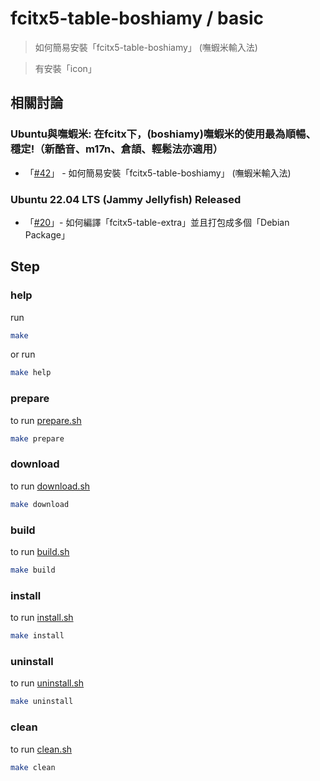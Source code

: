 

# fcitx5-table-boshiamy / basic

> 如何簡易安裝「fcitx5-table-boshiamy」 (嘸蝦米輸入法)

> 有安裝「icon」


## 相關討論


### Ubuntu與嘸蝦米: 在fcitx下，(boshiamy)嘸蝦米的使用最為順暢、穩定!（新酷音、m17n、倉頡、輕鬆法亦適用）

* 「[#42](https://www.ubuntu-tw.org/modules/newbb/viewtopic.php?post_id=364428#forumpost364428)」 - 如何簡易安裝「fcitx5-table-boshiamy」 (嘸蝦米輸入法)


### Ubuntu 22.04 LTS (Jammy Jellyfish) Released

* 「[#20](https://www.ubuntu-tw.org/modules/newbb/viewtopic.php?post_id=363750#forumpost363750)」- 如何編譯「fcitx5-table-extra」並且打包成多個「Debian Package」


## Step


### help

run

``` sh
make
```

or run

``` sh
make help
```


### prepare

to run [prepare.sh](prepare.sh)

``` sh
make prepare
```


### download

to run [download.sh](download.sh)

``` sh
make download
```


### build

to run [build.sh](build.sh)

``` sh
make build
```


### install

to run [install.sh](install.sh)

``` sh
make install
```


### uninstall

to run [uninstall.sh](uninstall.sh)

``` sh
make uninstall
```


### clean

to run [clean.sh](clean.sh)

``` sh
make clean
```
